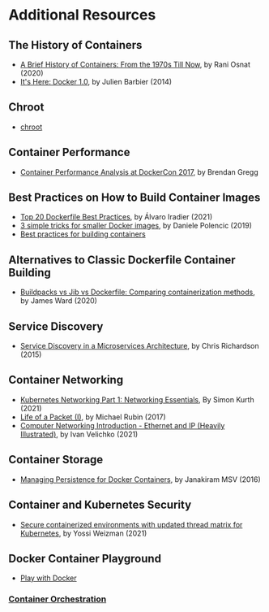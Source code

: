 # **Additional Resources**

## The History of Containers

- [A Brief History of Containers: From the 1970s Till Now](https://blog.aquasec.com/a-brief-history-of-containers-from-1970s-chroot-to-docker-2016), by Rani Osnat (2020)
- [It's Here: Docker 1.0](https://web.archive.org/web/20160426102954/https://blog.docker.com/2014/06/its-here-docker-1-0/), by Julien Barbier (2014)

## Chroot

- [chroot](https://wiki.ubuntuusers.de/chroot/)

## Container Performance

- [Container Performance Analysis at DockerCon 2017](https://www.brendangregg.com/blog/2017-05-15/container-performance-analysis-dockercon-2017.html), by Brendan Gregg

## Best Practices on How to Build Container Images

- [Top 20 Dockerfile Best Practices](https://sysdig.com/blog/dockerfile-best-practices/), by Álvaro Iradier (2021)
- [3 simple tricks for smaller Docker images](https://learnk8s.io/blog/smaller-docker-images), by Daniele Polencic (2019)
- [Best practices for building containers](https://cloud.google.com/architecture/best-practices-for-building-containers)

## Alternatives to Classic Dockerfile Container Building

- [Buildpacks vs Jib vs Dockerfile: Comparing containerization methods](https://trainingportal.linuxfoundation.org/learn/course/kubernetes-and-cloud-native-essentials-lfs250/container-orchestration/%C3%81l), by James Ward (2020)

## Service Discovery

- [Service Discovery in a Microservices Architecture](https://www.nginx.com/blog/service-discovery-in-a-microservices-architecture/), by Chris Richardson (2015)

## Container Networking

- [Kubernetes Networking Part 1: Networking Essentials](https://www.inovex.de/de/blog/kubernetes-networking-part-1-en/), By Simon Kurth (2021)
- [Life of a Packet (I)](https://www.youtube.com/watch?v=0Omvgd7Hg1I), by Michael Rubin (2017)
- [Computer Networking Introduction - Ethernet and IP (Heavily Illustrated)](https://iximiuz.com/en/posts/computer-networking-101/), by Ivan Velichko (2021)

## Container Storage

- [Managing Persistence for Docker Containers](https://thenewstack.io/methods-dealing-container-storage/), by Janakiram MSV (2016)

## Container and Kubernetes Security

- [Secure containerized environments with updated thread matrix for Kubernetes](https://www.microsoft.com/security/blog/2021/03/23/secure-containerized-environments-with-updated-threat-matrix-for-kubernetes/), by Yossi Weizman (2021)

## Docker Container Playground

- [Play with Docker](https://labs.play-with-docker.com/)

### [**Container Orchestration**](https://kevinsulatra.github.io/k8snotes/kcna_notes/container_orchestration/container_orchestration.html)
